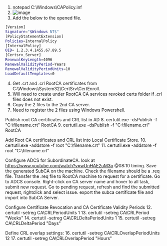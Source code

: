 1. notepad C:\Windows\CAPolicy.inf
2. ![image](https://user-images.githubusercontent.com/59461655/148338282-b0f278e7-611a-4be2-bf44-b452e4264363.png)
3. Add the below to the opened file.
```bash
[Version]
Signature="$Windows NT$"
[PolicyStatementExtension]
Policies=InternalPolicy
[InternalPolicy]
OID= 1.2.3.4.1455.67.89.5
[Certsrv_Server]
RenewalKeyLength=4096
RenewalValidityPeriod=Years
RenewalValidityPeriodUnits=10
LoadDefaultTemplates=0
````
4. Get .crt and .crl RootCA certificates from C:\Windows\System32\CertSrv\CertEnroll.
5. Will need to create under RootCA CA services revoked certs folder if .crl files does not exist. 
6. Copy the 2 files to the 2nd CA server. 
7. Need to register the 2 files using Windows Powershell. 

Publish root CA certificates and CRL list in AD
8. certutil.exe -dsPublish -f "C:\filename.crt" RootCA
9. certutil.exe -dsPublish -f "C:\filename.crl" RootCA

Add Root CA certificates and CRL list into Local Certificate Store. 
10. certutil.exe -addstore -f root "C:\filename.crt"
11. certutil.exe -addstore -f root "C:\filename.crl"

Configure ADCS for SubordinateCA. look at https://www.youtube.com/watch?v=wUnHAE2uM3o @08:10 timing.
Save the generated SubCA on the machine. Check the filename should be a .req file. 
Transfer the .req file to RootCA machine to request for a certificate. 
Go to ADCS console. Right-click on CA server name and hover to all task, submit new request. 
Go to pending request, refresh and find the submitted request, rightclick and select issue. 
export the subca certificate file and import into SubCA Server. 

Configure Certificate Revocation and CA Certificate Validity Periods
12. certutil -setreg CA\CRLPeriodUnits 1
13. certutil -setreg CA\CRLPeriod "Weeks"
14. certutil -setreg CA\CRLDeltaPeriodUnits 1
15. certutil -setreg CA\CRLDeltaPeriod "Days"

Define CRL overlap settings: 
16. certutil -setreg CA\CRLOverlapPeriodUnits 12
17. certutil -setreg CA\CRLOverlapPeriod "Hours" 

